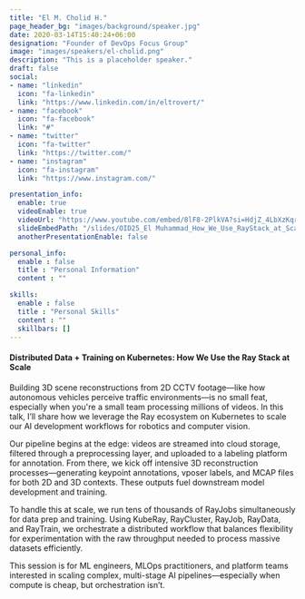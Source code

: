 ```yaml
---
title: "El M. Cholid H."
page_header_bg: "images/background/speaker.jpg"
date: 2020-03-14T15:40:24+06:00
designation: "Founder of DevOps Focus Group"
image: "images/speakers/el-cholid.png"
description: "This is a placeholder speaker."
draft: false
social:
- name: "linkedin"
  icon: "fa-linkedin"
  link: "https://www.linkedin.com/in/eltrovert/"
- name: "facebook"
  icon: "fa-facebook"
  link: "#"
- name: "twitter"
  icon: "fa-twitter"
  link: "https://twitter.com/"
- name: "instagram"
  icon: "fa-instagram"
  link: "https://www.instagram.com/"

presentation_info:
  enable: true
  videoEnable: true
  videoUrl: "https://www.youtube.com/embed/8lF8-2PlkVA?si=HdjZ_4LbXzKqrl2-"
  slideEmbedPath: "/slides/OID25_El Muhammad_How_We_Use_RayStack_at_Scale.pdf" 
  anotherPresentationEnable: false

personal_info:
  enable : false
  title : "Personal Information"
  content : ""

skills:
  enable : false
  title : "Personal Skills"
  content : ""
  skillbars: []
---
```


#### Distributed Data + Training on Kubernetes: How We Use the Ray Stack at Scale

Building 3D scene reconstructions from 2D CCTV footage—like how autonomous vehicles perceive traffic environments—is no small feat, especially when you're a small team processing millions of videos. In this talk, I’ll share how we leverage the Ray ecosystem on Kubernetes to scale our AI development workflows for robotics and computer vision.

Our pipeline begins at the edge: videos are streamed into cloud storage, filtered through a preprocessing layer, and uploaded to a labeling platform for annotation. From there, we kick off intensive 3D reconstruction processes—generating keypoint annotations, vposer labels, and MCAP files for both 2D and 3D contexts. These outputs fuel downstream model development and training.

To handle this at scale, we run tens of thousands of RayJobs simultaneously for data prep and training. Using KubeRay, RayCluster, RayJob, RayData, and RayTrain, we orchestrate a distributed workflow that balances flexibility for experimentation with the raw throughput needed to process massive datasets efficiently.

This session is for ML engineers, MLOps practitioners, and platform teams interested in scaling complex, multi-stage AI pipelines—especially when compute is cheap, but orchestration isn’t.
